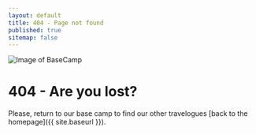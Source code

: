 ```yaml
---
layout: default
title: 404 - Page not found
published: true
sitemap: false
---
```

![Image of BaseCamp](https://upload.wikimedia.org/wikipedia/commons/thumb/7/78/South_Everest_Base_Camp_sleeping_platform.jpg/640px-South_Everest_Base_Camp_sleeping_platform.jpg)

404 - Are you lost?
====================
Please, return to our base camp to find our other travelogues [back to the homepage]({{ site.baseurl }}).
